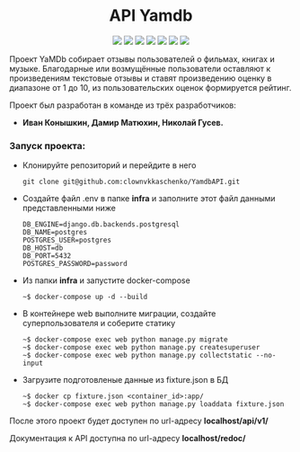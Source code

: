 <div id="header" align="center">
  <h1>API Yamdb</h1>
  <img src="https://img.shields.io/badge/Python-3.7.9-F8F8FF?style=for-the-badge&logo=python&logoColor=20B2AA">
  <img src="https://img.shields.io/badge/Django-2.2.19-F8F8FF?style=for-the-badge&logo=django&logoColor=00FF00">
  <img src="https://img.shields.io/badge/PostgreSQL-555555?style=for-the-badge&logo=postgresql&logoColor=F5F5DC">
  <img src="https://img.shields.io/badge/Docker-555555?style=for-the-badge&logo=docker&logoColor=2496ED">
  <img src="https://img.shields.io/badge/nginx-555555?style=for-the-badge&logo=nginx&logoColor=009639">
  <img src="https://img.shields.io/badge/gunicorn-555555?style=for-the-badge&logo=gunicorn&logoColor=499848">
  <a href="https://github.com/clownvkkaschenko/YamdbAPI/actions/workflows/yamdb_workflow.yml">
  <img src="https://img.shields.io/github/actions/workflow/status/clownvkkaschenko/YamdbAPI/yamdb_workflow.yml?branch=main&label=API%20Yamdb%20workflows&style=for-the-badge&color=F8F8FF&logo=githubactions&logoColor=2088FF"></a>
</div>


Проект YaMDb собирает отзывы пользователей о фильмах, книгах и музыке. Благодарные или возмущённые пользователи оставляют к произведениям текстовые отзывы и ставят произведению оценку в диапазоне от 1 до 10, из пользовательских оценок формируется рейтинг.

Проект был разработан в команде из трёх разработчиков:
- **Иван Конышкин, Дамир Матюхин, Николай Гусев.**
### Запуск проекта:
- Клонируйте репозиторий и перейдите в него 
  ```
  git clone git@github.com:clownvkkaschenko/YamdbAPI.git
  ```
- Cоздайте файл .env в папке **infra** и заполните этот файл данными представленными ниже
  ```
  DB_ENGINE=django.db.backends.postgresql
  DB_NAME=postgres
  POSTGRES_USER=postgres
  DB_HOST=db
  DB_PORT=5432
  POSTGRES_PASSWORD=password
  ```
- Из папки **infra** и запустите docker-compose
  ```
  ~$ docker-compose up -d --build
  ```
- В контейнере web выполните миграции, создайте суперпользователя и соберите статику
  ```
  ~$ docker-compose exec web python manage.py migrate
  ~$ docker-compose exec web python manage.py createsuperuser
  ~$ docker-compose exec web python manage.py collectstatic --no-input
  ```
- Загрузите подготовленые данные из fixture.json в БД
  ```
  ~$ docker cp fixture.json <container_id>:app/
  ~$ docker-compose exec web python manage.py loaddata fixture.json
  ```
После этого проект будет доступен по url-адресу **localhost/api/v1/**

Документация к API доступна по url-адресу **localhost/redoc/**

